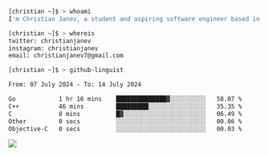 ```bash
[christian ~]$ > whoami
I'm Christian Janev, a student and aspiring software engineer based in Chicago, IL
```
```bash
[christian ~]$ > whereis
twitter: christianjanev
instagram: christianjanev
email: christianjanev7@gmail.com
```

```bash
[christian ~]$ > github-linguist
```
<!--START_SECTION:waka-->

```txt
From: 07 July 2024 - To: 14 July 2024

Go            1 hr 16 mins    ██████████████▓░░░░░░░░░░   58.07 %
C++           46 mins         █████████░░░░░░░░░░░░░░░░   35.35 %
C             8 mins          █▓░░░░░░░░░░░░░░░░░░░░░░░   06.49 %
Other         0 secs          ░░░░░░░░░░░░░░░░░░░░░░░░░   00.06 %
Objective-C   0 secs          ░░░░░░░░░░░░░░░░░░░░░░░░░   00.03 %
```

<!--END_SECTION:waka-->

![](https://komarev.com/ghpvc/?username=christianjanev)
